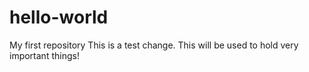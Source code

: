 # hello-world
My first repository
This is a test change. This will be used to hold very important things!
